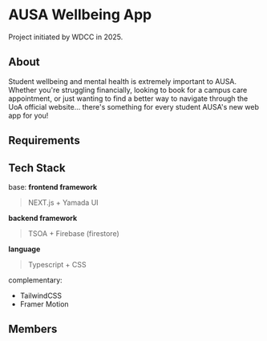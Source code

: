 # AUSA Wellbeing App

Project initiated by WDCC in 2025.

## About

Student wellbeing and mental health is extremely important to AUSA. Whether you're struggling financially, looking to book for a campus care appointment, or just wanting to find a better way to navigate through the UoA official website... there's something for every student AUSA's new web app for you!

## Requirements


## Tech Stack
  base:
  **frontend framework**
  > NEXT.js + Yamada UI

  **backend framework**
  > TSOA + Firebase (firestore)
  
  **language**
  > Typescript + CSS
  
  complementary:
  - TailwindCSS
  - Framer Motion

## Members
